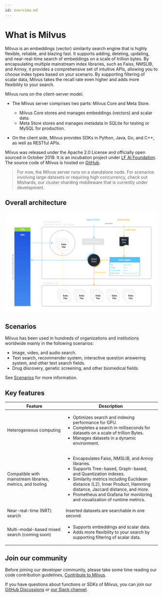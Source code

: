 ```yaml
---
id: overview.md
---
```


# What is Milvus 


Milvus is an embeddings (vector) similarity search engine that is highly flexible, reliable, and blazing fast. It supports adding, deleting, updating, and near-real-time search of embeddings on a scale of trillion bytes. By encapsulating multiple mainstream index libraries, such as Faiss, NMSLIB, and Annoy, it provides a comprehensive set of intuitive APIs, allowing you to choose index types based on your scenario. By supporting filtering of scalar data, Milvus takes the recall rate even higher and adds more flexibility to your search. 


Milvus runs on the client-server model.

- The Milvus server comprises two parts: Milvus Core and Meta Store.

    * Milvus Core stores and manages embeddings (vectors) and scalar data.
    * Meta Store stores and manages metadata in SQLite for testing or MySQL for production. 

- On the client side, Milvus provides SDKs in Python, Java, Go, and C++, as well as RESTful APIs. 

Milvus was released under the Apache 2.0 License and officially open sourced in October 2019. It is an incubation project under [LF AI Foundation](https://lfai.foundation/). The source code of Milvus is hosted on [GitHub](https://github.com/milvus-io/milvus).

> For now, the Milvus server runs on a standalone node. For scenarios involving large datasets or requiring high concurrency, check out Mishards, our cluster sharding middleware that is currently under development.

## Overall architecture

![Milvus architecture](../../../assets/milvus_arch.png)


## Scenarios

Milvus has been used in hundreds of organizations and institutions worldwide mainly in the following scenarios:

- Image, video, and audio search.
- Text search, recommender system, interactive question answering system, and other text search fields.
- Drug discovery, genetic screening, and other biomedical fields.

See [Scenarios](https://www.milvus.io/scenarios/) for more information. 

## Key features

| Feature                                                    | Description                                                  |
| ---------------------------------------------------------- | ------------------------------------------------------------ |
| Heterogeneous computing                                    | <ul><li>Optimizes search and indexing performance for GPU.</li><li>Completes a search in milliseconds for datasets on a scale of trillion Bytes.</li><li>Manages datasets in a dynamic environment. </li></ul> |
| Compatible with mainstream libraries, metrics, and tooling | <ul><li>Encapsulates Faiss, NMSLIB, and Annoy libraries.</li><li>Supports Tree-based, Graph-based, and Quantization indexes.</li><li>Similarity metrics including Euclidean distance (L2), Inner Product, Hamming distance, Jaccard distance, and more.</li><li>Prometheus and Grafana for monitoring and visualization of runtime metrics.</li></ul> |
| Near-real-time (NRT) search                                | Inserted datasets are searchable in one second.              |
| Multi-modal-based mixed search (coming soon)               | <ul><li>Supports embeddings and scalar data. </li><li>Adds more flexibility to your search by supporting filtering of scalar data.</li></ul> |


## Join our community

Before joining our developer community, please take some time reading our code contribution guidelines, [Contribute to Milvus](https://github.com/milvus-io/milvus/blob/master/CONTRIBUTING.md#contributing-to-milvus).

If you have questions about functions or SDKs of Milvus, you can join our [GitHub Discussions](https://github.com/milvus-io/milvus/discussions) or [our Slack channel](https://join.slack.com/t/milvusio/shared_invite/zt-e0u4qu3k-bI2GDNys3ZqX1YCJ9OM~GQ).